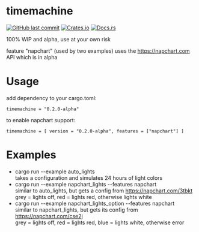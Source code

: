 # timemachine

[![GitHub last commit](https://img.shields.io/github/last-commit/barrowsys/timemachine)](https://github.com/barrowsys/timemachine)
[![Crates.io](https://img.shields.io/crates/v/timemachine)](https://crates.io/crates/timemachine/)
[![Docs.rs](https://docs.rs/timemachine/badge.svg)](https://docs.rs/timemachine)

100% WIP and alpha, use at your own risk

feature "napchart" (used by two examples) uses the https://napchart.com API which is in alpha

# Usage

add dependency to your cargo.toml:
```
timemachine = "0.2.0-alpha"
```
to enable napchart support:
```
timemachine = [ version = "0.2.0-alpha", features = ["napchart"] ]
```

# Examples
- cargo run --example auto_lights  
    takes a configuration and simulates 24 hours of light colors
- cargo run --example napchart_lights --features napchart  
    similar to auto_lights, but gets a config from https://napchart.com/3tbkt  
    grey = lights off, red = lights red, otherwise lights white
- cargo run --example napchart_lights_option --features napchart  
    similar to napchart_lights, but gets its config from https://napchart.com/cse2j  
    grey = lights off, red = lights red, blue = lights white, otherwise error
